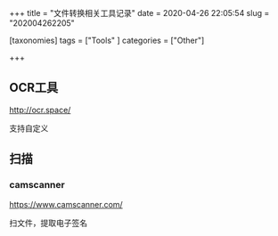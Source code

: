 +++
title = "文件转换相关工具记录"
date = 2020-04-26 22:05:54
slug = "202004262205"

[taxonomies]
tags = ["Tools" ]
categories = ["Other"]

+++

<!-- more -->

## OCR工具

http://ocr.space/

支持自定义

## 扫描

### camscanner

https://www.camscanner.com/

扫文件，提取电子签名
